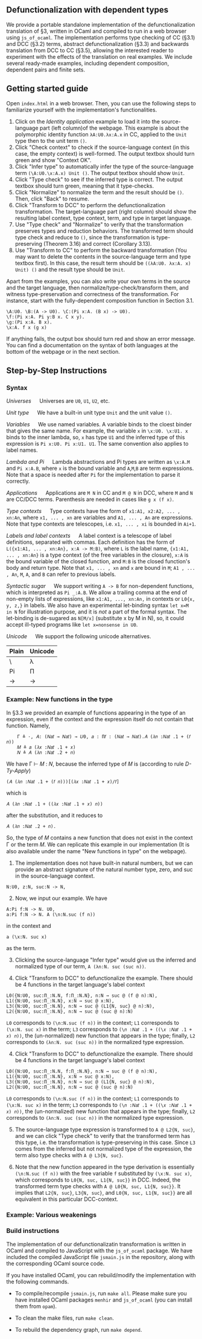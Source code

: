 ## Defunctionalization with dependent types

We provide a portable standalone implementation of the defunctionalization translation of §3, 
written in OCaml and compiled to run in a web browser using `js_of_ocaml`. 
The implementation performs type checking of CC (§3.1) and DCC (§3.2) terms, 
abstract defunctionalization (§3.3) and backwards translation from DCC to CC (§3.5), 
allowing the interested reader to experiment with the effects of the translation on real
examples. We include several ready-made examples, including dependent composition, 
dependent pairs and finite sets.

## Getting started guide

Open `index.html` in a web browser. Then, you can use the following steps
to familiarize yourself with the implementation's functionalities.

1. Click on the *Identity application* example to load it into the source-language part (left column)of the webpage.
This example is about the polymorphic identity function `λA:U0.λx:A.x` in CC,
applied to the `Unit` type then to the unit term `()`.
2. Click "Check context" to check if the source-language context 
(in this case, the empty context) is well-formed. 
The output textbox should turn green and show "Context OK".
3. Click "Infer type" to automatically infer the type of the source-language term `(\A:U0.\x:A.x) Unit ()`. 
The output textbox should show `Unit`.
4. Click "Type check" to see if the inferred type is correct. 
The output textbox should turn green, meaning that it type-checks.
5. Click "Normalize" to normalize the term and the result should be `()`. Then, click "Back" to resume.
6. Click "Transform to DCC" to perform the defunctionalization transformation.
The target-language part (right column) should show the resulting label context,
type context, term, and type in target language.
7. Use "Type check" and "Normalize" to verify that the transformation preserves
types and reduction behaviors. 
The transformed term should type check and reduce to `()`, since the transformation is
type-preserving (Theorem 3.16) and correct (Corollary 3.13).
8. Use "Transform to CC" to perform the backward transformation
(You may want to delete the contents in the source-language term and type textbox first).
In this case, the result term should be `((λA:U0. λx:A. x) Unit) ()`
and the result type should be `Unit`.

Apart from the examples, you can also write your own terms in the source and the target language, 
then normalize/type-check/transform them, and witness type-preservation and correctness of the transformation.
For instance, start with the fully-dependent composition function in Section 3.1.
```
\A:U0. \B:(A -> U0). \C:(Pi x:A. (B x) -> U0).
\f:(Pi x:A. Pi y:B x. C x y).
\g:(Pi x:A. B x).
\x:A. f x (g x)
```
If anything fails, the output box should turn red and show an error message.
You can find a documentation on the syntax of both languages at the bottom of the webpage or in the next section.

## Step-by-Step Instructions

### Syntax

*Universes* &emsp;
Universes are `U0`, `U1`, `U2`, etc.

*Unit type* &emsp;
We have a built-in unit type `Unit` and the unit value `()`.

*Variables* &emsp; 
We use named variables. 
A variable binds to the cloest binder that gives the same name.
For example, the variable `x` in `\x:U0. \x:U1. x` binds to the inner lambda, 
so, `x` has type `U1` and the inferred type of this expression is `Pi x:U0. Pi x:U1. U1`.
The same convention also applies to label names.

*Lambda and Pi* &emsp;
Lambda abstractions and Pi types are written as `\x:A.M` and `Pi x:A.B`,
where `x` is the bound variable and `A`,`M`,`B` are term expressions.
Note that a space is needed after `Pi` for the implementation to parse it correctly.

*Applications* &emsp;
Applications are `M N` in CC and `M @ N` in DCC, where `M` and `N` are CC/DCC terms.
Parenthesis are needed in cases like `g x (f x)`.

*Type contexts* &emsp;
Type contexts have the form of `x1:A1, x2:A2, ... , xn:An`,
where `x1, ... , xn` are variables and `A1, ... , An` are expressions.
Note that type contexts are telescopes, i.e. `x1, ... , xi` is bounded in `Ai+1`.

*Labels and label contexts* &emsp;
A label context is a telescope of label definitions, separated with commas.
Each definition has the form of `L({x1:A1, ... , xn:An}, x:A -> M:B)`, where
`L` is the label name, 
`{x1:A1, ... , xn:An}` is a type context (of the free variables in the closure),
`x:A` is the bound variable of the closed function, and
`M:B` is the closed function's body and return type.
Note that `x1, ... , xn` and `x` are bound in `M`; 
`A1 , ... , An`, `M`, `A`, and `B` can refer to previous labels.

*Syntactic sugar* &emsp;
We support writing `A -> B` for non-dependent functions, 
which is interpreted as `Pi _:A.B`.
We allow a trailing comma at the end of non-empty lists of expressions,
like `x1:A1, ..., xn:An,` in contexts or `L0{x, y, z,}` in labels. 
We also have an experimental let-binding syntax `let x=M in N`
for illustration purpose, and it is *not* a part of the formal syntax.
The let-binding is de-sugared as `N[M/x]` (substitute x by M in N), 
so, it could accept ill-typed programs like `let x=nonsense in U0`.

*Unicode* &emsp;
We support the following unicode alternatives.

| Plain | Unicode |
|---|---|
| \ | λ |
|Pi | Π |
|-> | → |

### Example: New functions in the type

In §3.3 we provided an example of functions appearing in the type of an expression,
even if the context and the expression itself do not contain that function. Namely,
```
    Γ ≜ ·, 𝐴: (𝑁𝑎𝑡 → 𝑁𝑎𝑡) → 𝑈0, 𝑎 : Π𝑓 : (𝑁𝑎𝑡 → 𝑁𝑎𝑡).𝐴 (𝜆𝑛 :𝑁𝑎𝑡 .1 + (𝑓 𝑛))
    𝑀 ≜ 𝑎 (𝜆𝑥 :𝑁𝑎𝑡 .1 + 𝑥)
    𝑁 ≜ 𝐴 (𝜆𝑛 :𝑁𝑎𝑡 .2 + 𝑛)
```
We have Γ ⊢ 𝑀 : 𝑁, because the inferred type of 𝑀 is (according to rule *D-Ty-Apply*)

    (𝐴 (𝜆𝑛 :𝑁𝑎𝑡 .1 + (𝑓 𝑛)))[(𝜆𝑥 :𝑁𝑎𝑡 .1 + 𝑥)/𝑓]

which is 

    𝐴 (𝜆𝑛 :𝑁𝑎𝑡 .1 + ((𝜆𝑥 :𝑁𝑎𝑡 .1 + 𝑥) 𝑛))

after the substitution, and it reduces to

    𝐴 (𝜆𝑛 :𝑁𝑎𝑡 .2 + 𝑛).

So, the type of 𝑀 contains a new function that does not exist in the
context Γ or the term 𝑀. We can replicate this example in our implementation
(It is also available under the name "New functions in type" on the webpage).

1. The implementation does not have built-in natural numbers, but we can provide
   an abstract signature of the natural number type, zero, and suc in 
   the source-language context.
```
N:U0, z:N, suc:N -> N,
```

2. Now, we input our example. We have 
```
A:Pi f:N -> N. U0,
a:Pi f:N -> N. A (\n:N.suc (f n))
```
in the context and 
```
a (\x:N. suc x)
```
as the term.

3. Clicking the source-language "Infer type" would give us the inferred and normalized
   type of our term, `A (λn:N. suc (suc n))`.

4. Click "Transform to DCC" to defunctionalize the example. There should be 4 functions
in the target language's label context
```
L0({N:U0, suc:Π_:N.N, f:Π_:N.N}, n:N → suc @ (f @ n):N), 
L1({N:U0, suc:Π_:N.N}, x:N → suc @ x:N),
L3({N:U0, suc:Π_:N.N}, n:N → suc @ (L1{N, suc} @ n):N),
L2({N:U0, suc:Π_:N.N}, n:N → suc @ (suc @ n):N)
```
`L0` corresponds to `(\n:N.suc (f n))` in the context;
`L1` corresponds to `(\x:N. suc x)` in the term;
`L3` corresponds to `(\𝑛 :𝑁𝑎𝑡 .1 + ((\𝑥 :𝑁𝑎𝑡 .1 + 𝑥) 𝑛))`, 
the (un-normalized) new function that appears in the type;
finally, `L2` corresponds to `(λn:N. suc (suc n))` in the normalized type expression.

4. Click "Transform to DCC" to defunctionalize the example. There should be 4 functions
in the target language's label context
```
L0({N:U0, suc:Π_:N.N, f:Π_:N.N}, n:N → suc @ (f @ n):N), 
L1({N:U0, suc:Π_:N.N}, x:N → suc @ x:N),
L3({N:U0, suc:Π_:N.N}, n:N → suc @ (L1{N, suc} @ n):N),
L2({N:U0, suc:Π_:N.N}, n:N → suc @ (suc @ n):N)
```
`L0` corresponds to `(\n:N.suc (f n))` in the context;
`L1` corresponds to `(\x:N. suc x)` in the term;
`L3` corresponds to `(\𝑛 :𝑁𝑎𝑡 .1 + ((\𝑥 :𝑁𝑎𝑡 .1 + 𝑥) 𝑛))`, 
the (un-normalized) new function that appears in the type;
finally, `L2` corresponds to `(λn:N. suc (suc n))` in the normalized type expression.

5. The source-language type expression is transformed to `A @ L2{N, suc}`, and we can
click "Type check" to verify that the transformed term has this type, i.e. 
the transformation is type-preserving in this case. Since `L3` comes from the
inferred but not normalized type of the expression, the term also type checks
with `A @ L3{N, suc}`.

6. Note that the new function appeared in the type derivation is essentially
`(\n:N.suc (f n))` with the free variable `f` substituted by `(\x:N. suc x)`, 
which corresponds to `L0{N, suc, L1{N, suc}}` in DCC. 
Indeed, the transformed term type checks with `A @ L0{N, suc, L1{N, suc}}`.
It implies that `L2{N, suc}`, `L3{N, suc}`, and `L0{N, suc, L1{N, suc}}` 
are all equivalent in this particular DCC-context.

### Example: Various weakenings


### Build instructions

The implementation of our defunctionalizatin transformation is written in OCaml
and compiled to JavaScript with the `js_of_ocaml` package. We have included the
compiled JavaScript file `jsmain.js` in the repository, along with the corresponding
OCaml source code.

If you have installed OCaml, you can rebuild/modify the implementation with the following
commands.

- To compile/recompile `jsmain.js`, run `make all`. 
  Please make sure you have installed OCaml packages `menhir` and `js_of_ocaml` 
  (you can install them from `opam`).

- To clean the make files, run `make clean`.

- To rebuild the dependency graph, run `make depend`.

